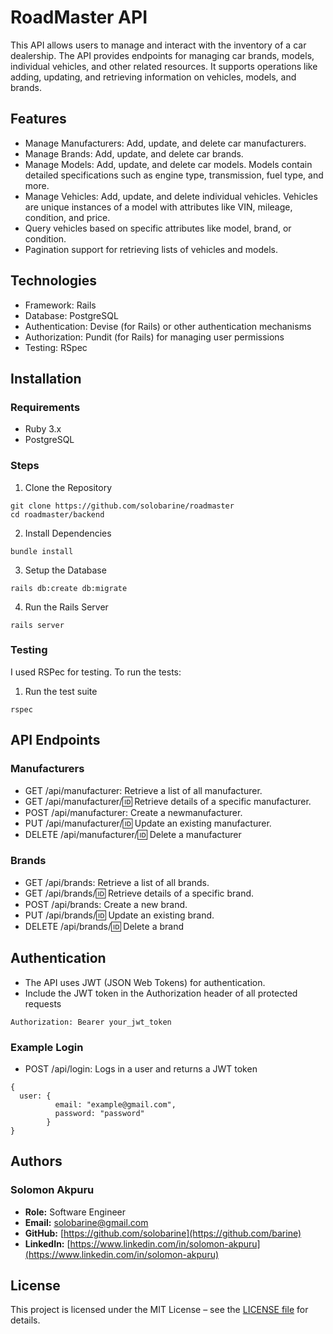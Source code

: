 # RoadMaster API

This API allows users to manage and interact with the inventory of a car dealership. The API provides endpoints for managing car brands, models, individual vehicles, and other related resources. It supports operations like adding, updating, and retrieving information on vehicles, models, and brands.

## Features

- Manage Manufacturers: Add, update, and delete car manufacturers.
- Manage Brands: Add, update, and delete car brands.
- Manage Models: Add, update, and delete car models. Models contain detailed specifications such as engine type, transmission, fuel type, and more.
- Manage Vehicles: Add, update, and delete individual vehicles. Vehicles are unique instances of a model with attributes like VIN, mileage, condition, and price.
- Query vehicles based on specific attributes like model, brand, or condition.
- Pagination support for retrieving lists of vehicles and models.

## Technologies

- Framework: Rails
- Database: PostgreSQL
- Authentication: Devise (for Rails) or other authentication mechanisms
- Authorization: Pundit (for Rails) for managing user permissions
- Testing: RSpec

## Installation

### Requirements

- Ruby 3.x
- PostgreSQL

### Steps

1. Clone the Repository

```
git clone https://github.com/solobarine/roadmaster
cd roadmaster/backend
```

2. Install Dependencies

```
bundle install
```

3. Setup the Database

```
rails db:create db:migrate
```

4. Run the Rails Server

```
rails server
```

### Testing

I used RSPec for testing. To run the tests:

1. Run the test suite

```
rspec
```

## API Endpoints

### Manufacturers

- GET /api/manufacturer: Retrieve a list of all manufacturer.
- GET /api/manufacturer/:id: Retrieve details of a specific manufacturer.
- POST /api/manufacturer: Create a newmanufacturer.
- PUT /api/manufacturer/:id: Update an existing manufacturer.
- DELETE /api/manufacturer/:id: Delete a manufacturer

### Brands

- GET /api/brands: Retrieve a list of all brands.
- GET /api/brands/:id: Retrieve details of a specific brand.
- POST /api/brands: Create a new brand.
- PUT /api/brands/:id: Update an existing brand.
- DELETE /api/brands/:id: Delete a brand

## Authentication

- The API uses JWT (JSON Web Tokens) for authentication.
- Include the JWT token in the Authorization header of all protected requests

```
Authorization: Bearer your_jwt_token
```

### Example Login

- POST /api/login: Logs in a user and returns a JWT token

```
{
  user: {
          email: "example@gmail.com",
          password: "password"
        }
}
```

## Authors

### Solomon Akpuru

- **Role:** Software Engineer
- **Email:** solobarine@gmail.com
- **GitHub:** [https://github.com/solobarine](https://github.com/barine)
- **LinkedIn:** [https://www.linkedin.com/in/solomon-akpuru](https://www.linkedin.com/in/solomon-akpuru)

## License

This project is licensed under the MIT License – see the [LICENSE file](./LICENSE) for details.
